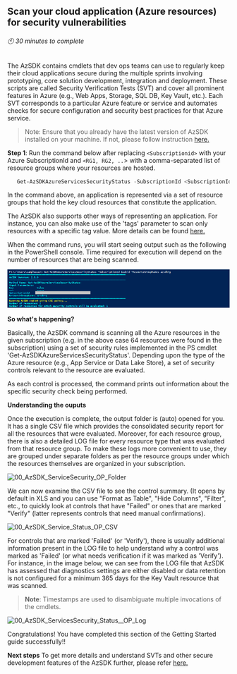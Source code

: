 ## Scan your cloud application (Azure resources) for security vulnerabilities
###### :clock10: 30 minutes to complete
The AzSDK contains cmdlets that dev ops teams can use to regularly keep their cloud applications
secure during the multiple sprints involving prototyping, core solution development, integration
and deployment.
These scripts are called Security Verification Tests (SVT) and cover all prominent features in 
Azure (e.g., Web Apps, Storage, SQL DB, Key Vault, etc.). Each SVT corresponds to a particular
Azure feature or service and automates checks for secure configuration and security best practices 
for that Azure service.


> Note: Ensure that you already have the latest version of AzSDK installed on your machine. 
> If not, please follow instruction [here.](../00a-Setup/Readme.md)  

**Step 1**: Run the command below after replacing `<Subscriptionid>` with your Azure SubscriptionId 
and `<RG1, RG2, ..`> with a comma-separated list of resource groups where your resources are hosted.
```PowerShell
   Get-AzSDKAzureServicesSecurityStatus -SubscriptionId <SubscriptionId> -ResourceGroupNames <RG1, RG2,...etc.>
```

In the command above, an application is represented via a set of resource groups that hold the key 
cloud resources that constitute the application.
 
The AzSDK also supports other ways of representing an application.
For instance, you can also make use of the 'tags' parameter to scan only resources with 
a specific tag value. More details can be found [here.](../02-Secure-Development/Secure_Development_userguide.md#how-do-i-check-for-specific-resource-groups-or-tagged-resources-only)  

When the command runs, you will start seeing output such as the following in the PowerShell console. 
Time required for execution will depend on the number of resources that are being scanned.    

<!--#TODO# RG-based JPG-->
![00_AzSDK_ServicesSecurity_Status](../Images/00_AzSDK_ServicesSecurity_Status.png)  

**So what's happening?** 

Basically, the AzSDK command is scanning all the Azure resources in the given subscription (e.g. in the 
above case 64 resources were found in the subscription) using a set of security rules 
implemented in the PS cmdlet 'Get-AzSDKAzureServicesSecurityStatus'. Depending upon the type 
of the Azure resource (e.g., App Service or Data Lake Store), a set of security controls
relevant to the resource are evaluated. 

As each control is processed, the command prints out information about the specific security check being 
performed. 

<!--#TODO# Use #Include for this part..except for the pic (can the img names be parameterized?)-->

**Understanding the ouputs** 

Once the execution is complete, the output folder is (auto) opened for you. 
It has a single CSV file which provides the consolidated security report for all the resources 
that were evaluated. Moreover, for each resource group, there is also a detailed LOG file for 
every resource type that was evaluated from that resource group. 
To make these logs more convenient to use, they are grouped under separate folders as per 
the resource groups under which the resources themselves are organized in your subscription. 

![00_AzSDK_ServiceSecurity_OP_Folder](../Images/00_AzSDK_ServiceSecurity_OP_Folder.png)  

We can now examine the CSV file to see the control summary. (It opens by default in XLS and you can 
use "Format as Table", "Hide Columns", "Filter", etc., to quickly look at controls that have "Failed" 
or ones that are marked "Verify" (latter represents controls that need manual confirmations).  

![00_AzSDK_Service_Status_OP_CSV](../Images/00_AzSDK_Service_Status_OP_CSV.PNG)  

For controls that are marked 'Failed' (or 'Verify'), there is usually additional information present in 
the LOG file to help understand why a control was marked as 'Failed' (or what needs verification if it 
was marked as 'Verify'). 
For instance, in the image below, we can see from the LOG file that AzSDK has assessed that 
diagnostics settings are either disabled or data retention is not configured for a minimum 365 days 
for the Key Vault resource that was scanned.

> **Note**: Timestamps are used to disambiguate multiple invocations of the cmdlets.  

![00_AzSDK_ServicesSecurity_Status__OP_Log](../Images/00_AzSDK_ServicesSecurity_Status_OP_Log.png)  

Congratulations! You have completed this section of the Getting Started guide successfully!!

**Next steps** 
To get more details and understand SVTs and other secure development features of the AzSDK further, 
please refer [here.](../02-Secure-Development/Readme.md)

